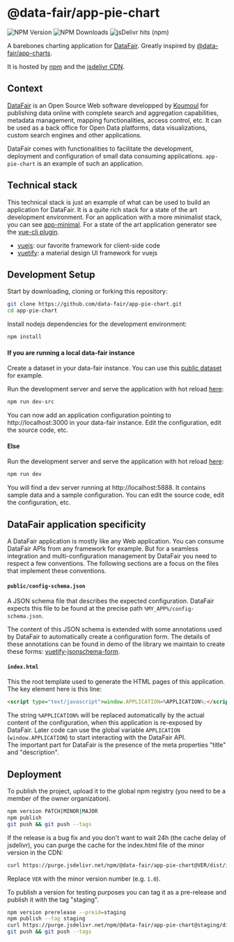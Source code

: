 # @data-fair/app-pie-chart

![NPM Version](https://img.shields.io/npm/v/%40data-fair%2Fapp-pie-chart) ![NPM Downloads](https://img.shields.io/npm/dt/%40data-fair%2Fapp-pie-chart) ![jsDelivr hits (npm)](https://img.shields.io/jsdelivr/npm/hm/%40data-fair%2Fapp-pie-chart)
  
A barebones charting application for [DataFair](https://data-fair.github.io/3/). Greatly inspired by [@data-fair/app-charts](https://github.com/data-fair/app-charts).  
  
It is hosted by [npm](https://www.npmjs.com/package/@data-fair/app-pie-chart) and the [jsdelivr CDN](https://www.jsdelivr.com/package/npm/@data-fair/app-pie-chart).  

## Context

[DataFair](https://data-fair.github.io/3/) is an Open Source Web software developped by [Koumoul](https://koumoul.com) for publishing data online with complete search and aggregation capabilities, metadata management, mapping functionalities, access control, etc. It can be used as a back office for Open Data platforms, data visualizations, custom search engines and other applications.  
  
DataFair comes with functionalities to facilitate the development, deployment and configuration of small data consuming applications. `app-pie-chart` is an example of such an application.

## Technical stack

This technical stack is just an example of what can be used to build an application for DataFair. It is a quite rich stack for a state of the art development environment. For an application with a more minimalist stack, you can see [app-minimal](https://github.com/data-fair/app-minimal). For a state of the art application generator see the [vue-cli plugin](https://github.com/data-fair/vue-cli-plugin-app).
- [vuejs](https://vuejs.org/): our favorite framework for client-side code
- [vuetify](https://vuetifyjs.com/en/): a material design UI framework for vuejs

## Development Setup

Start by downloading, cloning or forking this repository:

```bash
git clone https://github.com/data-fair/app-pie-chart.git
cd app-pie-chart
```

Install nodejs dependencies for the development environment:

```bash
npm install
```

#### If you are running a local data-fair instance

Create a dataset in your data-fair instance. You can use this [public dataset](https://koumoul.com/s/data-fair/dataset/population-communes/description) for example.  
  
Run the development server and serve the application with hot reload [here](http://localhost:3000):

```bash
npm run dev-src
```

You can now add an application configuration pointing to http://localhost:3000 in your data-fair instance. Edit the configuration, edit the source code, etc.  

#### Else

Run the development server and serve the application with hot reload [here](http://localhost:3000):

```bash
npm run dev
```

You will find a dev server running at http://localhost:5888. It contains sample data and a sample configuration. You can edit the source code, edit the configuration, etc.

## DataFair application specificity

A DataFair application is mostly like any Web application. You can consume DataFair APIs from any framework for example. But for a seamless integration and multi-configuration management by DataFair you need to respect a few conventions. The following sections are a focus on the files that implement these conventions.

#### `public/config-schema.json`

A JSON schema file that describes the expected configuration. DataFair expects this file to be found at the precise path `%MY_APP%/config-schema.json`.

The content of this JSON schema is extended with some annotations used by DataFair to automatically create a configuration form. The details of these annotations can be found in demo of the library we maintain to create these forms:  [vuetify-jsonschema-form](https://github.com/koumoul-dev/vuetify-jsonschema-form).

#### `index.html`

This the root template used to generate the HTML pages of this application. The key element here is this line:

```html
<script type="text/javascript">window.APPLICATION=%APPLICATION%;</script>
```

The string `%APPLICATION%` will be replaced automatically by the actual content of the configuration, when this application is re-exposed by DataFair. Later code can use the global variable `APPLICATION` (`window.APPLICATION`) to start interacting with the DataFair API.  
The important part for DataFair is the presence of the meta properties "title" and "description".

## Deployment

To publish the project, upload it to the global npm registry (you need to be a member of the owner organization).

```bash
npm version PATCH|MINOR|MAJOR
npm publish
git push && git push --tags
```

If the release is a bug fix and you don't want to wait 24h (the cache delay of jsdelivr), you can purge the cache for the index.html file of the minor version in the CDN:

```bash
curl https://purge.jsdelivr.net/npm/@data-fair/app-pie-chart@VER/dist/index.html
```

Replace `VER` with the minor version number (e.g. `1.0`).  
  
To publish a version for testing purposes you can tag it as a pre-release and publish it with the tag "staging".

```bash
npm version prerelease --preid=staging
npm publish --tag staging
curl https://purge.jsdelivr.net/npm/@data-fair/app-pie-chart@staging/dist/index.html
git push && git push --tags
```
